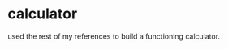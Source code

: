 # calculator
<!-- got most of the html/css from https://www.c-sharpcorner.com/blogs/how-to-build-calculator-in-javascript -->
used the rest of my references to build a functioning calculator.
